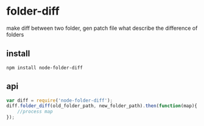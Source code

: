 # folder-diff

make diff between two folder, gen patch file what describe the difference of folders

## install 

```shell
npm install node-folder-diff
```

## api

```javascript
var diff = require('node-folder-diff');
diff.folder_diff(old_folder_path, new_folder_path).then(function(map){
    //process map
});
```
